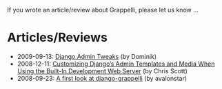 If you wrote an article/review about Grappelli, please let us know ...

# Articles/Reviews #

  * 2009-09-13: [Django Admin Tweaks](http://the-dig.com/blog/post/django-admin-tweaks/) (by Dominik)
  * 2008-12-11: [Customizing Django’s Admin Templates and Media When Using the Built-In Development Web Server](http://iamzed.com/2008/12/11/customizing-django-admin-templates-and-media/) (by Chris Scott)
  * 2008-09-23: [A first look at django-grappelli](http://avalonstar.com/blog/2008/sep/23/first-look-django-grappelli/) (by avalonstar)